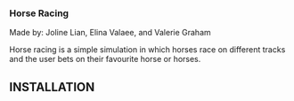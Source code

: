 ### Horse Racing
Made by: Joline Lian, Elina Valaee, and Valerie Graham

Horse racing is a simple simulation in which horses race on different tracks and the user bets on their favourite horse or horses.

## INSTALLATION


